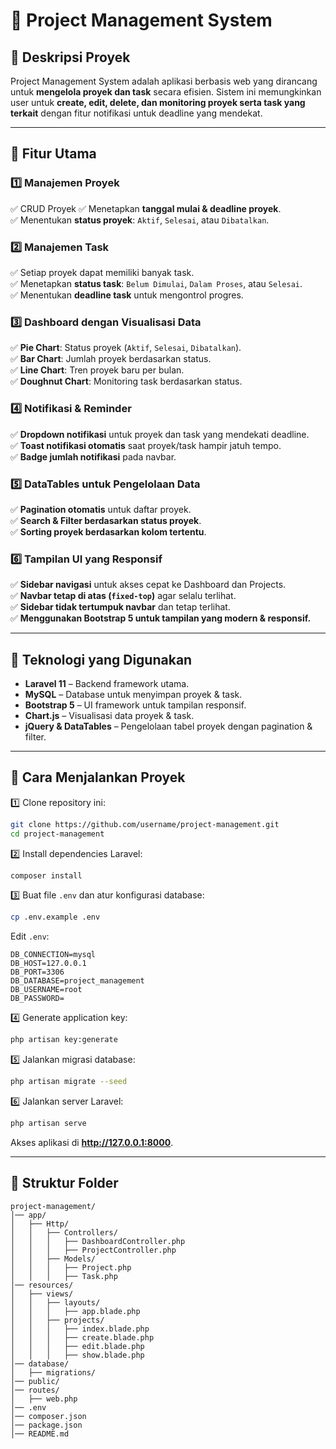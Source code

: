 # 📌 Project Management System

## 📖 Deskripsi Proyek
Project Management System adalah aplikasi berbasis web yang dirancang untuk **mengelola proyek dan task** secara efisien. Sistem ini memungkinkan user untuk **create, edit, delete, dan monitoring proyek serta task yang terkait** dengan fitur notifikasi untuk deadline yang mendekat.

---

## 🎯 **Fitur Utama**
### 1️⃣ **Manajemen Proyek**
✅ CRUD Proyek
✅ Menetapkan **tanggal mulai & deadline proyek**.  
✅ Menentukan **status proyek**: `Aktif`, `Selesai`, atau `Dibatalkan`.

### 2️⃣ **Manajemen Task**
✅ Setiap proyek dapat memiliki banyak task.  
✅ Menetapkan **status task**: `Belum Dimulai`, `Dalam Proses`, atau `Selesai`.  
✅ Menentukan **deadline task** untuk mengontrol progres.

### 3️⃣ **Dashboard dengan Visualisasi Data**
✅ **Pie Chart**: Status proyek (`Aktif`, `Selesai`, `Dibatalkan`).  
✅ **Bar Chart**: Jumlah proyek berdasarkan status.  
✅ **Line Chart**: Tren proyek baru per bulan.  
✅ **Doughnut Chart**: Monitoring task berdasarkan status.

### 4️⃣ **Notifikasi & Reminder**
✅ **Dropdown notifikasi** untuk proyek dan task yang mendekati deadline.  
✅ **Toast notifikasi otomatis** saat proyek/task hampir jatuh tempo.  
✅ **Badge jumlah notifikasi** pada navbar.

### 5️⃣ **DataTables untuk Pengelolaan Data**
✅ **Pagination otomatis** untuk daftar proyek.  
✅ **Search & Filter berdasarkan status proyek**.  
✅ **Sorting proyek berdasarkan kolom tertentu**.

### 6️⃣ **Tampilan UI yang Responsif**
✅ **Sidebar navigasi** untuk akses cepat ke Dashboard dan Projects.  
✅ **Navbar tetap di atas (`fixed-top`)** agar selalu terlihat.  
✅ **Sidebar tidak tertumpuk navbar** dan tetap terlihat.  
✅ **Menggunakan Bootstrap 5 untuk tampilan yang modern & responsif.**

---

## 📌 **Teknologi yang Digunakan**
- **Laravel 11** – Backend framework utama.
- **MySQL** – Database untuk menyimpan proyek & task.
- **Bootstrap 5** – UI framework untuk tampilan responsif.
- **Chart.js** – Visualisasi data proyek & task.
- **jQuery & DataTables** – Pengelolaan tabel proyek dengan pagination & filter.

---

## 🚀 **Cara Menjalankan Proyek**
1️⃣ Clone repository ini:
```sh
git clone https://github.com/username/project-management.git
cd project-management
```

2️⃣ Install dependencies Laravel:
```sh
composer install
```

3️⃣ Buat file `.env` dan atur konfigurasi database:
```sh
cp .env.example .env
```
Edit `.env`:
```
DB_CONNECTION=mysql
DB_HOST=127.0.0.1
DB_PORT=3306
DB_DATABASE=project_management
DB_USERNAME=root
DB_PASSWORD=
```

4️⃣ Generate application key:
```sh
php artisan key:generate
```

5️⃣ Jalankan migrasi database:
```sh
php artisan migrate --seed
```

6️⃣ Jalankan server Laravel:
```sh
php artisan serve
```
Akses aplikasi di **http://127.0.0.1:8000**.

---

## 📌 **Struktur Folder**
```
project-management/
│── app/
│   ├── Http/
│   │   ├── Controllers/
│   │   │   ├── DashboardController.php
│   │   │   ├── ProjectController.php
│   │   ├── Models/
│   │   │   ├── Project.php
│   │   │   ├── Task.php
│── resources/
│   ├── views/
│   │   ├── layouts/
│   │   │   ├── app.blade.php
│   │   ├── projects/
│   │   │   ├── index.blade.php
│   │   │   ├── create.blade.php
│   │   │   ├── edit.blade.php
│   │   │   ├── show.blade.php
│── database/
│   ├── migrations/
│── public/
│── routes/
│   ├── web.php
│── .env
│── composer.json
│── package.json
│── README.md
```


